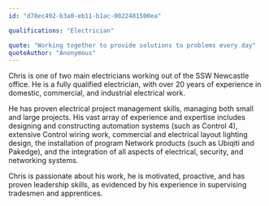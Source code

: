 ```yaml
---
id: "d78ec492-b3a0-eb11-b1ac-0022481500ea"

qualifications: "Electrician"

quote: "Working together to provide solutions to problems every day"
quoteAuthor: "Anonymous"
---
```


Chris is one of two main electricians working out of the SSW Newcastle office. He is a fully qualified electrician, with over 20 years of experience in domestic, commercial, and industrial electrical work.

He has proven electrical project management skills, managing both small and large projects. His vast array of experience and expertise includes designing and constructing automation systems (such as Control 4), extensive Control wiring work, commercial and electrical layout lighting design, the installation of program Network products (such as Ubiqiti and Pakedge), and the integration of all aspects of electrical, security, and networking systems.

Chris is passionate about his work, he is motivated, proactive, and has proven leadership skills, as evidenced by his experience in supervising tradesmen and apprentices.

